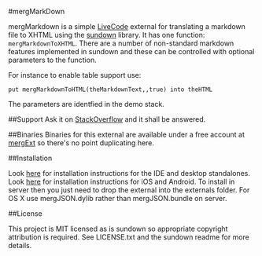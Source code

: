 #mergMarkDown

mergMarkdown is a simple [LiveCode](http://runrev.com) external for translating a markdown file to XHTML using the [sundown](https://github.com/vmg/sundown) library. It has one function: `mergMarkdownToXHTML`. There are a number of non-standard markdown features implemented in sundown and these can be controlled with optional parameters to the function.

For instance to enable table support use: 

	put mergMarkdownToHTML(theMarkdownText,,true) into theHTML

The parameters are identfied in the demo stack.

##Support
Ask it on [StackOverflow](http://stackoverflow.com) and it shall be answered.

##Binaries
Binaries for this external are available under a free account at [mergExt](http://mergext.com) so there's no point duplicating here.

##Installation

Look [here](http://lessons.runrev.com/s/lessons/m/4071/l/6347-how-to-install-3rd-party-externals-for-use-in-the-ide-and-standalone-builder) for installation instructions for the IDE and desktop standalones.
Look [here](http://www.youtube.com/watch?v=zFTsVu7_QOI) for installation instructions for iOS and Android.
To install in server then you just need to drop the external into the externals folder. For OS X use mergJSON.dylib rather than mergJSON.bundle on server.

##License

This project is MIT licensed as is sundown so appropriate copyright attribution is required. See LICENSE.txt and the sundown readme for more details.

